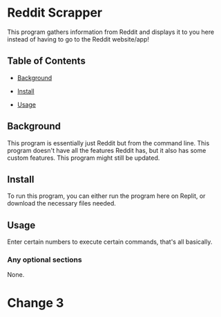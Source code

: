 # Reddit Scrapper

This program gathers information from Reddit and displays it to you here instead of having to go to the Reddit website/app!

## Table of Contents

- [Background](#background)

- [Install](#install)

- [Usage](#usage)

## Background

This program is essentially just Reddit but from the command line. This program doesn't have all the features Reddit has, but it also has some custom features. This program might still be updated.

## Install

To run this program, you can either run the program here on Replit, or download the necessary files needed. 

## Usage

Enter certain numbers to execute certain commands, that's all basically.

### Any optional sections
None.

# Change 3
